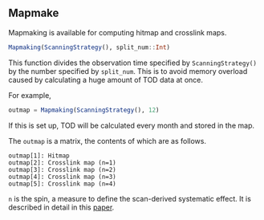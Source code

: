 ## Mapmake

Mapmaking is available for computing hitmap and crosslink maps.
```julia
Mapmaking(ScanningStrategy(), split_num::Int)
```
This function divides the observation time specified by `ScanningStrategy()` by the number specified by `split_num`. This is to avoid memory overload caused by calculating a huge amount of TOD data at once.

For example,
```julia
outmap = Mapmaking(ScanningStrategy(), 12)
```
If this is set up, TOD will be calculated every month and stored in the map.

The `outmap` is a matrix, the contents of which are as follows.
```
outmap[1]: Hitmap
outmap[2]: Crosslink map (n=1)
outmap[3]: Crosslink map (n=2)
outmap[4]: Crosslink map (n=3)
outmap[5]: Crosslink map (n=4)
```
`n` is the spin, a measure to define the scan-derived systematic effect. It is described in detail in this [paper](https://arxiv.org/abs/2008.00011).